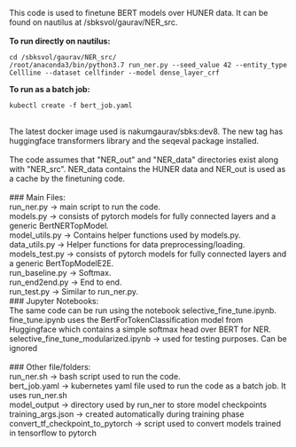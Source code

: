 This code is used to finetune BERT models over HUNER data. It can be found on nautilus at /sbksvol/gaurav/NER_src.
<br>
<br>
**To run directly on nautilus:**
<br>
```
cd /sbksvol/gaurav/NER_src/
/root/anaconda3/bin/python3.7 run_ner.py --seed_value 42 --entity_type Cellline --dataset cellfinder --model dense_layer_crf
```
**To run as a batch job:**
```
kubectl create -f bert_job.yaml
```
<br>
The latest docker image used is nakumgaurav/sbks:dev8. The new tag has huggingface transformers library and the seqeval package installed.

<br>
<br>
The code assumes that "NER_out" and "NER_data" directories exist along with "NER_src". NER_data contains the HUNER data and NER_out is used as a cache by the finetuning code.
<br>
<br>
### Main Files:
<br>
run_ner.py -> main script to run the code.
<br>
models.py -> consists of pytorch models for fully connected layers and a generic BertNERTopModel.
<br>
model_utils.py -> Contains helper functions used by models.py.
<br>
data_utils.py -> Helper functions for data preprocessing/loading.
<br>
models_test.py -> consists of pytorch models for fully connected layers and a generic BertTopModelE2E. 
<br>
run_baseline.py -> Softmax. 
<br>
run_end2end.py -> End to end. 
<br>
run_test.py -> Similar to run_ner.py.
<br>
### Jupyter Notebooks:
<br>
The same code can be run using the notebook selective_fine_tune.ipynb.
<br>
fine_tune.ipynb uses the BertForTokenClassification model from Huggingface which contains a simple softmax head over BERT for NER.
<br>
selective_fine_tune_modularized.ipynb -> used for testing purposes. Can be ignored
<br>
<br>
### Other file/folders:
<br>
run_ner.sh -> bash script used to run the code.
<br>
bert_job.yaml -> kubernetes yaml file used to run the code as a batch job. It uses run_ner.sh
<br>
model_output -> directory used by run_ner to store model checkpoints
<br>
training_args.json -> created automatically during training phase
<br>
convert_tf_checkpoint_to_pytorch -> script used to convert models trained in tensorflow to pytorch
